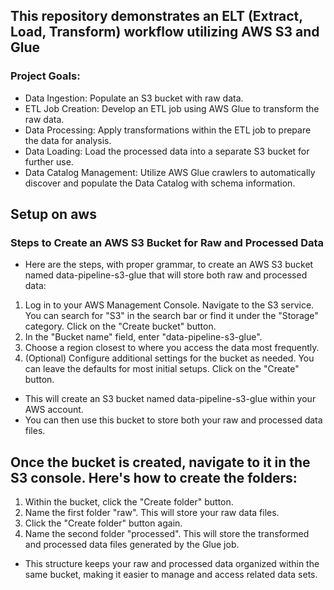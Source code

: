## This repository demonstrates an ELT (Extract, Load, Transform) workflow utilizing AWS S3 and Glue

### Project Goals:

- Data Ingestion: Populate an S3 bucket with raw data.
- ETL Job Creation: Develop an ETL job using AWS Glue to transform the raw data.
- Data Processing: Apply transformations within the ETL job to prepare the data for analysis.
- Data Loading: Load the processed data into a separate S3 bucket for further use.
- Data Catalog Management: Utilize AWS Glue crawlers to automatically discover and populate the Data Catalog with schema information.


## Setup on aws 
### Steps to Create an AWS S3 Bucket for Raw and Processed Data
- Here are the steps, with proper grammar, to create an AWS S3 bucket named data-pipeline-s3-glue that will store both raw and processed data:
1. Log in to your AWS Management Console.
Navigate to the S3 service. You can search for "S3" in the search bar or find it under the "Storage" category.
Click on the "Create bucket" button.
2. In the "Bucket name" field, enter "data-pipeline-s3-glue".
3. Choose a region closest to where you access the data most frequently.
4. (Optional) Configure additional settings for the bucket as needed. You can leave the defaults for most initial setups.
Click on the "Create" button.
- This will create an S3 bucket named data-pipeline-s3-glue within your AWS account.
- You can then use this bucket to store both your raw and processed data files.

## Once the bucket is created, navigate to it in the S3 console. Here's how to create the folders:
1. Within the bucket, click the "Create folder" button.
2. Name the first folder "raw". This will store your raw data files.
3. Click the "Create folder" button again.
4. Name the second folder "processed". This will store the transformed and processed data files generated by the Glue job.
- This structure keeps your raw and processed data organized within the same bucket, making it easier to manage and access related data sets.
